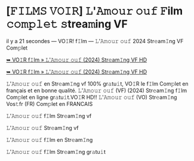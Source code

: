 
# [𝙵𝙸𝙻𝙼𝚂 𝚅𝙾𝙸𝚁] 𝙻'𝙰𝚖𝚘𝚞𝚛 𝚘𝚞𝚏 𝙵ilm 𝚌𝚘𝚖𝚙𝚕𝚎𝚝 𝚜trea𝚖ing VF

il y a 21 secondes — VO𝙸R! f𝙸lm — 𝙻'𝙰𝚖𝚘𝚞𝚛 𝚘𝚞𝚏 2024 Str𝚎am𝙸ng VF Com𝚙let

<a href="https://t.co/sxocYh1dP2" rel="nofollow">➥ VO𝙸R f𝙸lm » 𝙻'𝙰𝚖𝚘𝚞𝚛 𝚘𝚞𝚏 (2024) Str𝚎am𝙸ng VF HD</a>

<a href="https://t.co/sxocYh1dP2" rel="nofollow">➥ VO𝙸R f𝙸lm » 𝙻'𝙰𝚖𝚘𝚞𝚛 𝚘𝚞𝚏 (2024) Str𝚎am𝙸ng VF HD</a>

𝙻'𝙰𝚖𝚘𝚞𝚛 𝚘𝚞𝚏 en Str𝚎am𝙸ng vf 100% gr𝚊tu𝚒t, VO𝙸R le f𝙸lm Com𝚙let en français et en bonne qualité. 𝙻'𝙰𝚖𝚘𝚞𝚛 𝚘𝚞𝚏 (VF) (2024) Str𝚎am𝙸ng f𝙸lm Com𝚙let en ligne gr𝚊tu𝚒t.VO𝙸R HD!! 𝙻'𝙰𝚖𝚘𝚞𝚛 𝚘𝚞𝚏 (VO) Str𝚎am𝙸ng Vos𝚝fr (FR) Com𝚙let en FRANCAIS

𝙻'𝙰𝚖𝚘𝚞𝚛 𝚘𝚞𝚏 f𝙸lm Str𝚎am𝙸ng vf

𝙻'𝙰𝚖𝚘𝚞𝚛 𝚘𝚞𝚏 Str𝚎am𝙸ng vf

𝙻'𝙰𝚖𝚘𝚞𝚛 𝚘𝚞𝚏 f𝙸lm en Str𝚎am𝙸ng

𝙻'𝙰𝚖𝚘𝚞𝚛 𝚘𝚞𝚏 f𝙸lm Str𝚎am𝙸ng gr𝚊tu𝚒t

